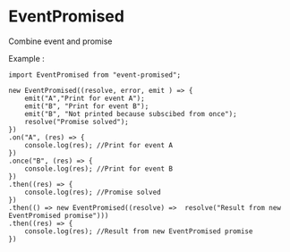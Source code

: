 
# EventPromised

Combine event and promise

Example :

    import EventPromised from "event-promised";
    
    new EventPromised((resolve, error, emit ) => {
	    emit("A","Print for event A");
	    emit("B", "Print for event B");
	    emit("B", "Not printed because subscibed from once");
	    resolve("Promise solved");
    })
    .on("A", (res) => {
	    console.log(res); //Print for event A
    })
    .once("B", (res) => {
	    console.log(res); //Print for event B
    })
    .then((res) => {
	    console.log(res); //Promise solved
    })
    .then(() => new EventPromised((resolve) =>  resolve("Result from new EventPromised promise")))
    .then((res) => {
	    console.log(res); //Result from new EventPromised promise
    })
